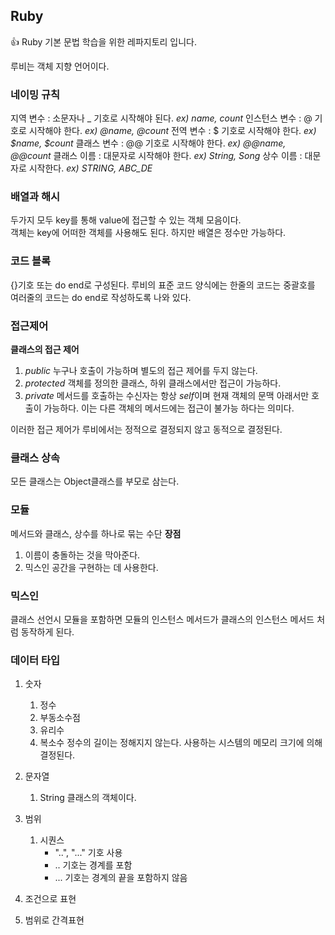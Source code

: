 ## Ruby
👍 Ruby 기본 문법 학습을 위한 레파지토리 입니다.

루비는 객체 지향 언어이다.


### 네이밍 규칙
지역 변수 : 소문자나 _ 기호로 시작해야 된다. *ex) name, count*
인스턴스 변수 : @ 기호로 시작해야 한다. *ex) @name, @count*
전역 변수 : $ 기호로 시작해야 한다. *ex) $name, $count*
클래스 변수 : @@ 기호로 시작해야 한다. *ex) @@name, @@count*
클래스 이름 : 대문자로 시작해야 한다. *ex) String, Song*
상수 이름 : 대문자로 시작한다. *ex) STRING, ABC_DE*

### 배열과 해시
두가지 모두 key를 통해 value에 접근할 수 있는 객체 모음이다.   
객체는 key에 어떠한 객체를 사용해도 된다. 하지만 배열은 정수만 가능하다.

### 코드 블록
{}기호 또는 do end로 구성된다. 루비의 표준 코드 양식에는 한줄의 코드는 중괄호를 여러줄의 코드는 do end로 작성하도록 나와 있다.

### 접근제어
**클래스의 접근 제어**
1. *public* 누구나 호출이 가능하며 별도의 접근 제어를 두지 않는다.
2. *protected* 객체를 정의한 클래스, 하위 클래스에서만 접근이 가능하다.
3. *private* 메서드를 호출하는 수신자는 항상 *self*이며 현재 객체의 문맥 아래서만 호출이 가능하다. 이는 다른 객체의 메서드에는 접근이 불가능 하다는 의미다.

이러한 접근 제어가 루비에서는 정적으로 결정되지 않고 동적으로 결정된다.

### 클래스 상속
모든 클래스는 Object클래스를 부모로 삼는다.

### 모듈
메서드와 클래스, 상수를 하나로 묶는 수단
**장점**
1. 이름이 충돌하는 것을 막아준다.
2. 믹스인 공간을 구현하는 데 사용한다.

### 믹스인
클래스 선언시 모듈을 포함하면 모듈의 인스턴스 메서드가 클래스의 인스턴스 메서드 처럼 동작하게 된다.

### 데이터 타입
1. 숫자
   1. 정수
   2. 부동소수점
   3. 유리수
   4. 복소수
정수의 길이는 정해지지 않는다. 사용하는 시스템의 메모리 크기에 의해 결정된다.

2. 문자열
   1. String 클래스의 객체이다.

3. 범위
   1. 시퀀스
      * "..", "..." 기호 사용
      * .. 기호는 경계를 포함
      * ... 기호는 경계의 끝을 포함하지 않음 
  2. 조건으로 표현
  3. 범위로 간격표현

